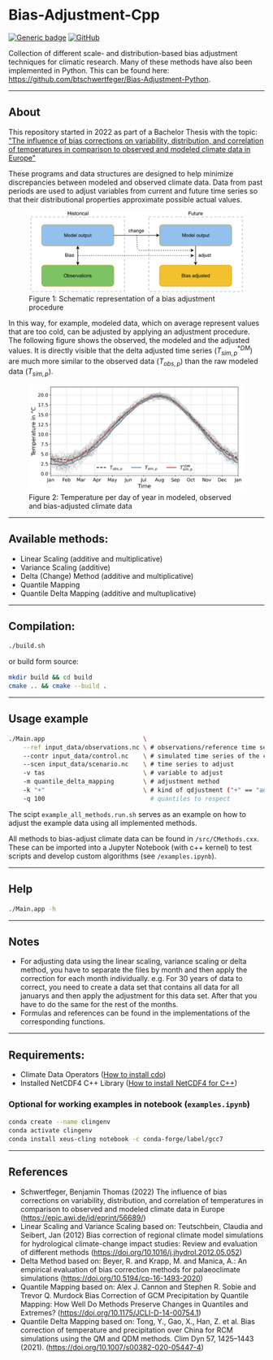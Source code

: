 # Bias-Adjustment-Cpp

[![Generic badge](https://img.shields.io/badge/license-MIT-green.svg)](https://shields.io/)
[![GitHub](https://badgen.net/badge/icon/github?icon=github&label)](https://github.com/btschwertfeger/Bias-Adjustment-Cpp)

Collection of different scale- and distribution-based bias adjustment techniques for climatic research. Many of these methods have also been implemented in Python. This can be found here: https://github.com/btschwertfeger/Bias-Adjustment-Python.

____
## About
This repository started in 2022 as part of a Bachelor Thesis with the topic: ["The influence of bias corrections on variability, distribution, and correlation of temperatures in comparison to observed and modeled climate data in Europe"](https://b-schwertfeger.de/downloads/thesis.pdf)

These programs and data structures are designed to help minimize discrepancies between modeled and observed climate data. Data from past periods are used to adjust variables from current and future time series so that their distributional properties approximate possible actual values.

<figure>
  <img
  src="images/biasCdiagram.png?raw=true"
  alt="Schematic representation of a bias adjustment procedure"
  style="background-color: white; border-radius: 7px">
  <figcaption>Figure 1: Schematic representation of a bias adjustment procedure</figcaption>
</figure>

In this way, for example, modeled data, which on average represent values that are too cold, can be adjusted by applying an adjustment procedure. The following figure shows the observed, the modeled and the adjusted values. It is directly visible that the delta adjusted time series ($T^{*DM}_{sim,p}$) are much more similar to the observed data ($T_{obs,p}$) than the raw modeled data ($T_{sim,p}$).

<figure>
  <img
  src="images/dm-doy-plot.png?raw=true"
  alt="Temperature per day of year in modeled, observed and bias-adjusted climate data"
  style="background-color: white; border-radius: 7px">
  <figcaption>Figure 2: Temperature per day of year in modeled, observed and bias-adjusted climate data</figcaption>
</figure>

____
## Available methods:
- Linear Scaling (additive and multiplicative)
- Variance Scaling (additive)
- Delta (Change) Method (additive and multiplicative)
- Quantile Mapping
- Quantile Delta Mapping (additive and multuplicative)
____
## Compilation:
```bash
./build.sh
```
or build form source:
```bash
mkdir build && cd build
cmake .. && cmake --build .
```

____
## Usage example
```bash
./Main.app                           \
    --ref input_data/observations.nc \ # observations/reference time series of the control period
    --contr input_data/control.nc    \ # simulated time series of the control period
    --scen input_data/scenario.nc    \ # time series to adjust
    -v tas                           \ # variable to adjust
    -m quantile_delta_mapping        \ # adjustment method
    -k "+"                           \ # kind of qdjustment ("+" == "add" and "*" == "mult")
    -q 100                             # quantiles to respect 
```
The scipt `example_all_methods.run.sh` serves as an example on how to adjust the example data using all implemented methods. 

All methods to bias-adjust climate data can be found in `/src/CMethods.cxx`. These can be imported into a Jupyter Notebook (with c++ kernel) to test scripts and develop custom algorithms (see `/examples.ipynb`).
____
## Help
```bash
./Main.app -h
```
____
## Notes
- For adjusting data using the linear scaling, variance scaling or delta method, you have to separate the files by month and then apply the correction for each month individually. e.g. For 30 years of data to correct, you need to create a data set that contains all data for all januarys and then apply the adjustment for this data set. After that you have to do the same for the rest of the months.
- Formulas and references can be found in the implementations of the corresponding functions.

____
## Requirements:
- Climate Data Operators ([How to install cdo](https://www.isimip.org/protocol/preparing-simulation-files/cdo-help/))
- Installed NetCDF4 C++ Library ([How to install NetCDF4 for C++](https://docs.geoserver.org/stable/en/user/extensions/netcdf-out/nc4.html))

### Optional for working examples in notebook (`examples.ipynb`)
```bash
conda create --name clingenv
conda activate clingenv
conda install xeus-cling notebook -c conda-forge/label/gcc7
```

____
## References
- Schwertfeger, Benjamin Thomas (2022) The influence of bias corrections on variability, distribution, and correlation of temperatures in comparison to observed and modeled climate data in Europe (https://epic.awi.de/id/eprint/56689/)
- Linear Scaling and Variance Scaling based on: Teutschbein, Claudia and Seibert, Jan (2012) Bias correction of regional climate model simulations for hydrological climate-change impact studies: Review and evaluation of different methods (https://doi.org/10.1016/j.jhydrol.2012.05.052)
- Delta Method based on: Beyer, R. and Krapp, M. and Manica, A.: An empirical evaluation of bias correction methods for palaeoclimate simulations (https://doi.org/10.5194/cp-16-1493-2020)
- Quantile Mapping based on: Alex J. Cannon and Stephen R. Sobie and Trevor Q. Murdock Bias Correction of GCM Precipitation by Quantile Mapping: How Well Do Methods Preserve Changes in Quantiles and Extremes? (https://doi.org/10.1175/JCLI-D-14-00754.1)
- Quantile Delta Mapping based on: Tong, Y., Gao, X., Han, Z. et al. Bias correction of temperature and precipitation over China for RCM simulations using the QM and QDM methods. Clim Dyn 57, 1425–1443 (2021). (https://doi.org/10.1007/s00382-020-05447-4)
